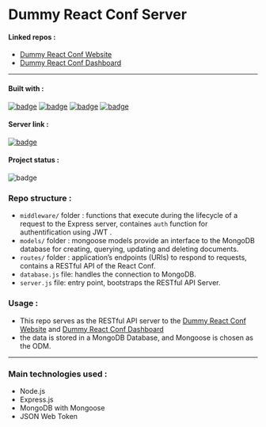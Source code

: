 # Dummy React Conf Server

#### Linked repos :

- [Dummy React Conf Website](https://github.com/salimdellali/dummy-react-conf-website)
- [Dummy React Conf Dashboard](https://github.com/salimdellali/dummy-react-conf-dashboard)

---

#### Built with :

[![badge](https://img.shields.io/static/v1?logo=node.js&logoColor=ffffff&message=Node.js&label=%20&color=339933&style=flat)](https://nodejs.org/en/)
[![badge](https://img.shields.io/static/v1?logo=express&logoColor=ffffff&message=Express.js&label=%20&color=000000&style=flat)](https://expressjs.com)
[![badge](https://img.shields.io/static/v1?logo=mongodb&logoColor=ffffff&message=MongoDB&label=%20&color=47a248&style=flat)](https://www.mongodb.com/3)
[![badge](https://img.shields.io/static/v1?logo=mongodb&logoColor=ffffff&message=Mongoose&label=%20&color=8A0C00&style=flat)](https://mongoosejs.com)

#### Server link :

[![badge](https://img.shields.io/static/v1?label=Visit%20Server&message=Here&color=61DAFB&style=flat)](https://dummy-react-conf-server.onrender.com)

#### Project status :

![badge](https://img.shields.io/badge/Project%20Status-Finished-success)

### Repo structure :

- `middleware/` folder : functions that execute during the lifecycle of a request to the Express server, containes `auth` function for authentification using JWT .
- `models/` folder : mongoose models provide an interface to the MongoDB database for creating, querying, updating and deleting documents.
- `routes/` folder : application’s endpoints (URIs) to respond to requests, contains a RESTful API of the React Conf.
- `database.js` file: handles the connection to MongoDB.
- `server.js` file: entry point, bootstraps the RESTful API Server.

### Usage :

- This repo serves as the RESTful API server to the [Dummy React Conf Website](https://github.com/salimdellali/dummy-react-conf-website) and [Dummy React Conf Dashboard](https://github.com/salimdellali/dummy-react-conf-dashboard)
- the data is stored in a MongoDB Database, and Mongoose is chosen as the ODM.

---

### Main technologies used :

- Node.js
- Express.js
- MongoDB with Mongoose
- JSON Web Token
